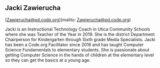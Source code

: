 ## Jacki Zawierucha
[Zawierucha@pd.code.org](mailto: Zawierucha@pd.code.org)Jacki is an Instructional Technology Coach in Utica Community Schools where she was Teacher of the Year in 2019. She is the district Department Chairperson for Kindergarten through Sixth grade Media Specialists. Jacki has been a Code.org Facilitator since 2016 and has taught Computer Science Fundamentals to elementary students. She is passionate about getting Computer Science in the hands of children at the elementary level so they can get the basics at a young age. 
